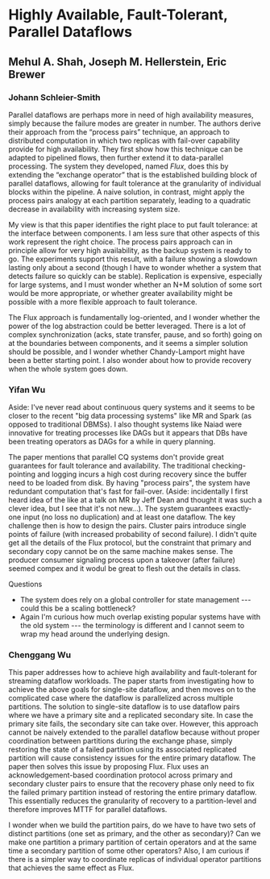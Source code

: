 # Highly Available, Fault-Tolerant, Parallel Dataflows
## Mehul A. Shah, Joseph M. Hellerstein, Eric Brewer

### Johann Schleier-Smith

Parallel dataflows are perhaps more in need of high availability measures, simply because the failure modes are greater in number. The authors derive their approach from the “process pairs” technique, an approach to distributed computation in which two replicas with fail-over capability provide for high availability. They first show how this technique can be adapted to pipelined flows, then further extend it to data-parallel processing. The system they developed, named *Flux*, does this by extending the “exchange operator” that is the established building block of parallel dataflows, allowing for fault tolerance at the granularity of individual blocks within the pipeline. A naive solution, in contrast, might apply the process pairs analogy at each partition separately, leading to a quadratic decrease in availability with increasing system size.

My view is that this paper identifies the right place to put fault tolerance: at the interface between components. I am less sure that other aspects of this work represent the right choice. The process pairs approach can in principle allow for very high availability, as the backup system is ready to go. The experiments support this result, with a failure showing a slowdown lasting only about a second (though I have to wonder whether a system that detects failure so quickly can be stable). Replication is expensive, especially for large systems, and I must wonder whether an N+M solution of some sort would be more appropriate, or whether greater availability might be possible with a more flexible approach to fault tolerance.

The Flux approach is fundamentally log-oriented, and I wonder whether the power of the log abstraction could be better leveraged.
There is a lot of complex synchronization (acks, state transfer, pause, and so forth) going on at the boundaries between components, and it seems a simpler solution should be possible, and I wonder whether Chandy-Lamport might have been a better starting point. I also wonder about how to provide recovery when the whole system goes down.

### Yifan Wu
Aside: I've never read about continuous query systems and it seems to be closer to the recent "big data
processing systems" like MR and Spark (as opposed to traditional DBMSs). I also thought systems like
Naiad were innovative for treating processes like DAGs but it appears that DBs have been treating
operators as DAGs for a while in query planning.

The paper mentions that parallel CQ systems don't provide great guarantees for fault tolerance and
availability. The traditional checking-pointing and logging incurs a high cost during recovery since
the buffer need to be loaded from disk. By having "process pairs", the system have redundant
computation that's fast for fail-over. (Aside: incidentally I first heard idea of the like at a talk
on MR by Jeff Dean and thought it was such a clever idea, but I see that it's not new...). The
system guarantees exactly-one input (no loss no duplication) and at least one dataflow. The key
challenge then is how to design the pairs. Cluster pairs introduce single points of failure (with
increased probability of second failure). I didn't quite get all the details of the Flux protocol,
but the constraint that primary and secondary copy cannot be on the same machine makes sense. The
producer consumer signaling process upon a takeover (after failure) seemed compex and it wodul be
great to flesh out the details in class.

Questions
- The system does rely on a global controller for state management --- could this be a scaling
bottleneck?
- Again I'm curious how much overlap existing popular systems have with the old system --- the
terminology is different and I cannot seem to wrap my head around the underlying design.

### Chenggang Wu

This paper addresses how to achieve high availability and fault-tolerant for streaming dataflow workloads. The paper starts from investigating how to achieve the above goals for single-site dataflow, and then moves on to the complicated case where the dataflow is parallelized across multiple partitions. The solution to single-site dataflow is to use dataflow pairs where we have a primary site and a replicated secondary site. In case the primary site fails, the secondary site can take over. However, this approach cannot be naively extended to the parallel dataflow because without proper coordination between partitions during the exchange phase, simply restoring the state of a failed partition using its associated replicated partition will cause consistency issues for the entire primary dataflow. The paper then solves this issue by proposing Flux. Flux uses an acknowledgement-based coordination protocol across primary and secondary cluster pairs to ensure that the recovery phase only need to fix the failed primary partition instead of restoring the entire primary dataflow. This essentially reduces the granularity of recovery to a partition-level and therefore improves MTTF for parallel dataflows.

I wonder when we build the partition pairs, do we have to have two sets of distinct partitions (one set as primary, and the other as secondary)? Can we make one partition a primary partition of certain operators and at the same time a secondary partition of some other operators? Also, I am curious if there is a simpler way to coordinate replicas of individual operator partitions that achieves the same effect as Flux.

